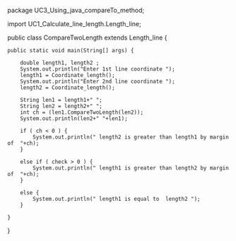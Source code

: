 package UC3_Using_java_compareTo_method;

import UC1_Calculate_line_length.Length_line;

public class CompareTwoLength extends Length_line {
	

	public static void main(String[] args) {
		
		double length1, length2 ;
		System.out.println("Enter 1st line coordinate ");
		length1 = Coordinate_length();
		System.out.println("Enter 2nd line coordinate ");
		length2 = Coordinate_length();
		
		String len1 = length1+" ";
		String len2 = length2+" ";
		int ch = (len1.CompareTwoLength(len2));
		System.out.println(len2+" "+len1);
		
		if ( ch < 0 ) {
			System.out.println(" length2 is greater than length1 by margin of  "+ch);
		}
		
		else if ( check > 0 ) {
			System.out.println(" length1 is greater than length2 by margin of  "+ch);
		}
		
		else {
			System.out.println(" length1 is equal to  length2 ");
		}
		
	}

}

